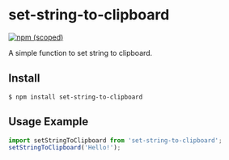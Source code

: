 # set-string-to-clipboard

[![npm (scoped)](https://img.shields.io/npm/v/set-string-to-clipboard.svg)](https://www.npmjs.com/package/set-string-to-clipboard)

A simple function to set string to clipboard.

## Install

```
$ npm install set-string-to-clipboard
```

## Usage Example
```js
import setStringToClipboard from 'set-string-to-clipboard';
setStringToClipboard('Hello!');
```
